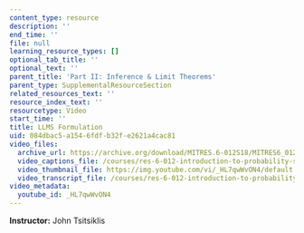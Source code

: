 ```yaml
---
content_type: resource
description: ''
end_time: ''
file: null
learning_resource_types: []
optional_tab_title: ''
optional_text: ''
parent_title: 'Part II: Inference & Limit Theorems'
parent_type: SupplementalResourceSection
related_resources_text: ''
resource_index_text: ''
resourcetype: Video
start_time: ''
title: LLMS Formulation
uid: 084dbac5-a154-6fdf-b32f-e2621a4cac81
video_files:
  archive_url: https://archive.org/download/MITRES.6-012S18/MITRES6_012S18_L17-02_300k.mp4
  video_captions_file: /courses/res-6-012-introduction-to-probability-spring-2018/470ac37a63ad5cbcba42c594ec7ce4cd_HL7qwWvON4.vtt
  video_thumbnail_file: https://img.youtube.com/vi/_HL7qwWvON4/default.jpg
  video_transcript_file: /courses/res-6-012-introduction-to-probability-spring-2018/55e1f98550110cea4b1980ec9df6224d_HL7qwWvON4.pdf
video_metadata:
  youtube_id: _HL7qwWvON4
---
```


**Instructor:** John Tsitsiklis